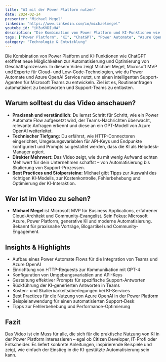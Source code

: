 ```yaml
---
title: "AI mit der Power Platform nutzen"
date: 2024-02-24
presenter: "Michael Megel"
linkedin: "https://www.linkedin.com/in/michaelmegel"
youtube_id: "iH3uKVDIuHA"
description: "Die Kombination von Power Platform und KI-Funktionen wie ChatGPT eröffnet neue Möglichkeiten zur Automatisierung und Optimierung von Prozessen. In diesem Video wird gezeigt, wie man mithilfe von Power Automate und Azure OpenAI einen automatisierten Support-Agenten erstellt, der auf Teams-Nachrichten reagiert und mithilfe von KI Antworten generiert."
tags: ["Power Platform", "KI", "ChatGPT", "Power Automate", "Azure OpenAI", "Teams", "Automatisierung", "Support-Agent"]
category: "Technologie & Entwicklung"
---
```


Die Kombination von Power Platform und KI-Funktionen wie ChatGPT eröffnet neue Möglichkeiten zur Automatisierung und Optimierung von Geschäftsprozessen. In diesem Video zeigt Michael Megel, Microsoft MVP und Experte für Cloud- und Low-Code-Technologien, wie du Power Automate und Azure OpenAI Service nutzt, um einen intelligenten Support-Agenten für Microsoft Teams zu entwickeln. Ziel ist es, Routineanfragen automatisiert zu beantworten und Support-Teams zu entlasten.

## Warum solltest du das Video anschauen?

- **Praxisnah und verständlich:** Du lernst Schritt für Schritt, wie ein Power Automate Flow aufgesetzt wird, der Teams-Nachrichten überwacht, relevante Anfragen erkennt und diese an ein GPT-Modell von Azure OpenAI weiterleitet.
- **Technischer Tiefgang:** Du erfährst, wie HTTP-Connectoren eingerichtet, Umgebungsvariablen für API-Keys und Endpunkte konfiguriert und Prompts so gestaltet werden, dass die KI als Helpdesk-Manager agiert.
- **Direkter Mehrwert:** Das Video zeigt, wie du mit wenig Aufwand echten Mehrwert für dein Unternehmen schaffst – von Automatisierung bis Skalierung von Support-Prozessen.
- **Best Practices und Stolpersteine:** Michael gibt Tipps zur Auswahl des richtigen KI-Modells, zur Kostenkontrolle, Fehlerbehebung und Optimierung der KI-Interaktion.

## Wer ist im Video zu sehen?

- **Michael Megel** ist Microsoft MVP für Business Applications, erfahrener Cloud-Architekt und Community-Evangelist. Sein Fokus: Microsoft Azure, Power Platform, generative KI und moderne Automatisierung. Bekannt für praxisnahe Vorträge, Blogartikel und Community-Engagement.

## Insights & Highlights

- Aufbau eines Power Automate Flows für die Integration von Teams und Azure OpenAI
- Einrichtung von HTTP-Requests zur Kommunikation mit GPT-4
- Konfiguration von Umgebungsvariablen und API-Keys
- Gestaltung effektiver Prompts für spezifische Support-Antworten
- Rückführung der KI-generierten Antworten in Teams
- Kosten- und Skalierbarkeitsüberlegungen bei KI-Services
- Best Practices für die Nutzung von Azure OpenAI in der Power Platform
- Beispielanwendung für einen automatisierten Support-Desk
- Tipps zur Fehlerbehebung und Performance-Optimierung

## Fazit

Das Video ist ein Muss für alle, die sich für die praktische Nutzung von KI in der Power Platform interessieren – egal ob Citizen Developer, IT-Profi oder Entscheider. Es liefert konkrete Anleitungen, inspirierende Beispiele und zeigt, wie einfach der Einstieg in die KI-gestützte Automatisierung sein kann.